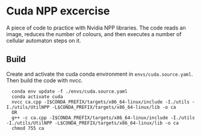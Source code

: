 # Cuda NPP excercise

A piece of code to practice with Nvidia NPP libraries.
The code reads an image, reduces the number of colours, and then executes a number of cellular automaton steps on it.

## Build
Create and activate the cuda conda environment in `envs/cuda.source.yaml`.
Then build the code with nvcc.
```
  conda env update -f ./envs/cuda.source.yaml
  conda activate cuda
  nvcc ca.cpp -I$CONDA_PREFIX/targets/x86_64-linux/include -I./utils -I./utils/UtilNPP -L$CONDA_PREFIX/targets/x86_64-linux/lib -o ca
  OR
  g++ -c ca.cpp -I$CONDA_PREFIX/targets/x86_64-linux/include -I./utils -I./utils/UtilNPP -L$CONDA_PREFIX/targets/x86_64-linux/lib -o ca
  chmod 755 ca
```